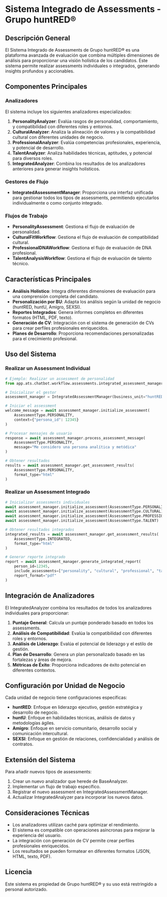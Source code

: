 # Sistema Integrado de Assessments - Grupo huntRED®

## Descripción General

El Sistema Integrado de Assessments de Grupo huntRED® es una plataforma avanzada de evaluación que combina múltiples dimensiones de análisis para proporcionar una visión holística de los candidatos. Este sistema permite realizar assessments individuales o integrados, generando insights profundos y accionables.

## Componentes Principales

### Analizadores

El sistema incluye los siguientes analizadores especializados:

1. **PersonalityAnalyzer**: Evalúa rasgos de personalidad, comportamiento, y compatibilidad con diferentes roles y entornos.
2. **CulturalAnalyzer**: Analiza la alineación de valores y la compatibilidad cultural con diferentes unidades de negocio.
3. **ProfessionalAnalyzer**: Evalúa competencias profesionales, experiencia, y potencial de desarrollo.
4. **TalentAnalyzer**: Analiza habilidades técnicas, aptitudes, y potencial para diversos roles.
5. **IntegratedAnalyzer**: Combina los resultados de los analizadores anteriores para generar insights holísticos.

### Gestores de Flujo

- **IntegratedAssessmentManager**: Proporciona una interfaz unificada para gestionar todos los tipos de assessments, permitiendo ejecutarlos individualmente o como conjunto integrado.

### Flujos de Trabajo

- **PersonalityAssessment**: Gestiona el flujo de evaluación de personalidad.
- **CulturalFitWorkflow**: Gestiona el flujo de evaluación de compatibilidad cultural.
- **ProfessionalDNAWorkflow**: Gestiona el flujo de evaluación de DNA profesional.
- **TalentAnalysisWorkflow**: Gestiona el flujo de evaluación de talento técnico.

## Características Principales

- **Análisis Holístico**: Integra diferentes dimensiones de evaluación para una comprensión completa del candidato.
- **Personalización por BU**: Adapta los análisis según la unidad de negocio (huntRED, huntU, Amigro, SEXSI).
- **Reportes Integrados**: Genera informes completos en diferentes formatos (HTML, PDF, texto).
- **Generación de CV**: Integración con el sistema de generación de CVs para crear perfiles profesionales enriquecidos.
- **Planes de Desarrollo**: Proporciona recomendaciones personalizadas para el crecimiento profesional.

## Uso del Sistema

### Realizar un Assessment Individual

```python
# Ejemplo: Realizar un assessment de personalidad
from app.ats.chatbot.workflow.assessments.integrated_assessment_manager import IntegratedAssessmentManager, AssessmentType

# Inicializar el gestor
assessment_manager = IntegratedAssessmentManager(business_unit="huntRED")

# Iniciar el assessment
welcome_message = await assessment_manager.initialize_assessment(
    AssessmentType.PERSONALITY,
    context={"persona_id": 12345}
)

# Procesar mensajes de usuario
response = await assessment_manager.process_assessment_message(
    AssessmentType.PERSONALITY,
    message="Me considero una persona analítica y metódica"
)

# Obtener resultados
results = await assessment_manager.get_assessment_results(
    AssessmentType.PERSONALITY,
    format_type="html"
)
```

### Realizar un Assessment Integrado

```python
# Inicializar assessments individuales
await assessment_manager.initialize_assessment(AssessmentType.PERSONALITY)
await assessment_manager.initialize_assessment(AssessmentType.CULTURAL)
await assessment_manager.initialize_assessment(AssessmentType.PROFESSIONAL)
await assessment_manager.initialize_assessment(AssessmentType.TALENT)

# Obtener resultados integrados
integrated_results = await assessment_manager.get_assessment_results(
    AssessmentType.INTEGRATED,
    format_type="html"
)

# Generar reporte integrado
report = await assessment_manager.generate_integrated_report(
    person_id=12345,
    include_assessments=["personality", "cultural", "professional", "talent"],
    report_format="pdf"
)
```

## Integración de Analizadores

El IntegratedAnalyzer combina los resultados de todos los analizadores individuales para proporcionar:

1. **Puntaje General**: Calcula un puntaje ponderado basado en todos los assessments.
2. **Análisis de Compatibilidad**: Evalúa la compatibilidad con diferentes roles y entornos.
3. **Análisis de Liderazgo**: Evalúa el potencial de liderazgo y el estilo de gestión.
4. **Plan de Desarrollo**: Genera un plan personalizado basado en las fortalezas y áreas de mejora.
5. **Métricas de Éxito**: Proporciona indicadores de éxito potencial en diferentes contextos.

## Configuración por Unidad de Negocio

Cada unidad de negocio tiene configuraciones específicas:

- **huntRED**: Enfoque en liderazgo ejecutivo, gestión estratégica y desarrollo de negocio.
- **huntU**: Enfoque en habilidades técnicas, análisis de datos y metodologías ágiles.
- **Amigro**: Enfoque en servicio comunitario, desarrollo social y comunicación intercultural.
- **SEXSI**: Enfoque en gestión de relaciones, confidencialidad y análisis de contratos.

## Extensión del Sistema

Para añadir nuevos tipos de assessments:

1. Crear un nuevo analizador que herede de BaseAnalyzer.
2. Implementar un flujo de trabajo específico.
3. Registrar el nuevo assessment en IntegratedAssessmentManager.
4. Actualizar IntegratedAnalyzer para incorporar los nuevos datos.

## Consideraciones Técnicas

- Los analizadores utilizan caché para optimizar el rendimiento.
- El sistema es compatible con operaciones asíncronas para mejorar la experiencia del usuario.
- La integración con generación de CV permite crear perfiles profesionales enriquecidos.
- Los resultados se pueden formatear en diferentes formatos (JSON, HTML, texto, PDF).

## Licencia

Este sistema es propiedad de Grupo huntRED® y su uso está restringido a personal autorizado.
